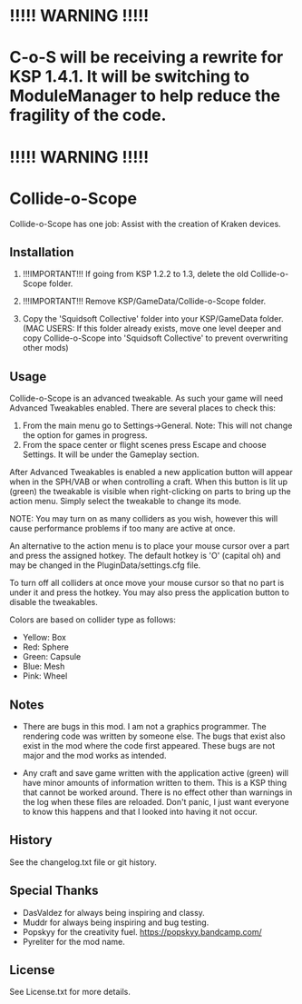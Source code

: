 # !!!!! WARNING !!!!!
# C-o-S will be receiving a rewrite for KSP 1.4.1. It will be switching to ModuleManager to help reduce the fragility of the code.
# !!!!! WARNING !!!!!

# Collide-o-Scope

Collide-o-Scope has one job: Assist with the creation of Kraken devices.

## Installation

1. !!!IMPORTANT!!! If going from KSP 1.2.2 to 1.3, delete the old Collide-o-Scope folder.

2. !!!IMPORTANT!!! Remove KSP/GameData/Collide-o-Scope folder.

3. Copy the 'Squidsoft Collective' folder into your KSP/GameData folder. (MAC USERS: If this folder already exists, move one level deeper and copy Collide-o-Scope into 'Squidsoft Collective' to prevent overwriting other mods)

## Usage

Collide-o-Scope is an advanced tweakable. As such your game will need Advanced Tweakables enabled. There are several places to check this:

1. From the main menu go to Settings->General. Note: This will not change the option for games in progress.
2. From the space center or flight scenes press Escape and choose Settings. It will be under the Gameplay section.

After Advanced Tweakables is enabled a new application button will appear when in the SPH/VAB or when controlling a craft. When this button is lit up (green) the tweakable is visible when right-clicking on parts to bring up the action menu. Simply select the tweakable to change its mode.

NOTE: You may turn on as many colliders as you wish, however this will cause performance problems if too many are active at once.

An alternative to the action menu is to place your mouse cursor over a part and press the assigned hotkey. The default hotkey is 'O' (capital oh) and may be changed in the PluginData/settings.cfg file.

To turn off all colliders at once move your mouse cursor so that no part is under it and press the hotkey. You may also press the application button to disable the tweakables.

Colors are based on collider type as follows: 
 
- Yellow: Box 
- Red: Sphere 
- Green: Capsule 
- Blue: Mesh 
- Pink: Wheel 

## Notes

- There are bugs in this mod. I am not a graphics programmer. The rendering code was written by someone else. The bugs that exist also exist in the mod where the code first appeared. These bugs are not major and the mod works as intended.

- Any craft and save game written with the application active (green) will have minor amounts of information written to them. This is a KSP thing that cannot be worked around. There is no effect other than warnings in the log when these files are reloaded. Don't panic, I just want everyone to know this happens and that I looked into having it not occur.

## History

See the changelog.txt file or git history.

## Special Thanks

- DasValdez for always being inspiring and classy.
- Muddr for always being inspiring and bug testing.
- Popskyy for the creativity fuel. https://popskyy.bandcamp.com/
- Pyreliter for the mod name.

## License

See License.txt for more details.
